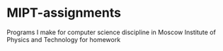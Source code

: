 # MIPT-assignments
Programs I make for computer science discipline in Moscow Institute of Physics and Technology for homework

